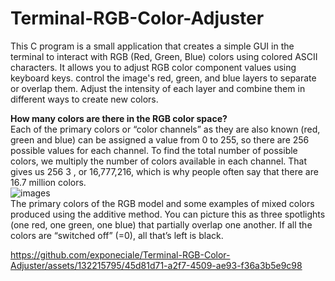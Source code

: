 # Terminal-RGB-Color-Adjuster
This C program is a small application that creates a simple GUI in the terminal to interact with RGB (Red, Green, Blue) colors using colored ASCII characters. It allows you to adjust RGB color component values ​​using keyboard keys.
control the image's red, green, and blue layers to separate or overlap them. Adjust the intensity of each layer and combine them in different ways to create new colors.  

**How many colors are there in the RGB color space?**  
Each of the primary colors or “color channels” as they are also known (red, green and blue) can be assigned a value from 0 to 255, so there are 256 possible values ​​for each channel. To find the total number of possible colors, we multiply the number of colors available in each channel. That gives us 256 3 , or 16,777,216, which is why people often say that there are 16.7 million colors.  
![images](https://github.com/exponeciale/Terminal-RGB-Color-Adjuster/assets/132215795/9cf9db73-1757-441f-98a3-a38bc6b3769f)  
The primary colors of the RGB model and some examples of mixed colors produced using the additive method. You can picture this as three spotlights (one red, one green, one blue) that partially overlap one another. If all the colors are “switched off” (=0), all that’s left is black.  

https://github.com/exponeciale/Terminal-RGB-Color-Adjuster/assets/132215795/45d81d71-a2f7-4509-ae93-f36a3b5e9c98

